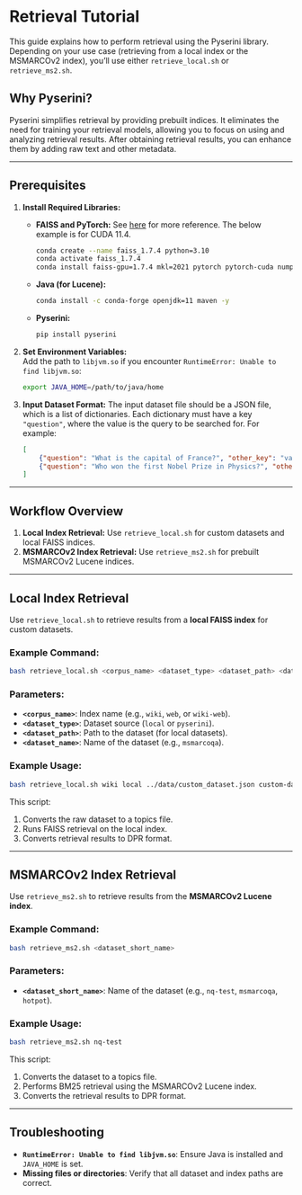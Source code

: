 # Retrieval Tutorial

This guide explains how to perform retrieval using the Pyserini library. Depending on your use case (retrieving from a local index or the MSMARCOv2 index), you’ll use either `retrieve_local.sh` or `retrieve_ms2.sh`.

## Why Pyserini?
Pyserini simplifies retrieval by providing prebuilt indices. It eliminates the need for training your retrieval models, allowing you to focus on using and analyzing retrieval results. After obtaining retrieval results, you can enhance them by adding raw text and other metadata.

---

## Prerequisites

1. **Install Required Libraries:**
   - **FAISS and PyTorch:**
    See [here]("https://github.com/facebookresearch/faiss/blob/main/INSTALL.md") for more reference. The below example is for CUDA 11.4.
     ```bash
     conda create --name faiss_1.7.4 python=3.10
     conda activate faiss_1.7.4
     conda install faiss-gpu=1.7.4 mkl=2021 pytorch pytorch-cuda numpy -c pytorch -c nvidia
     ```
   - **Java (for Lucene):**
     ```bash
     conda install -c conda-forge openjdk=11 maven -y
     ```
   - **Pyserini:**
     ```bash
     pip install pyserini
     ```

2. **Set Environment Variables:**  
   Add the path to `libjvm.so` if you encounter `RuntimeError: Unable to find libjvm.so`:
   ```bash
   export JAVA_HOME=/path/to/java/home
   ```

3. **Input Dataset Format:**
   The input dataset file should be a JSON file, which is a list of dictionaries. Each dictionary must have a key `"question"`, where the value is the query to be searched for. For example:
   ```json
   [
       {"question": "What is the capital of France?", "other_key": "value"},
       {"question": "Who won the first Nobel Prize in Physics?", "other_key": "value"}
   ]
   ```
---

## Workflow Overview
1. **Local Index Retrieval:** Use `retrieve_local.sh` for custom datasets and local FAISS indices.
2. **MSMARCOv2 Index Retrieval:** Use `retrieve_ms2.sh` for prebuilt MSMARCOv2 Lucene indices.

---

## Local Index Retrieval

Use `retrieve_local.sh` to retrieve results from a **local FAISS index** for custom datasets.

### Example Command:
```bash
bash retrieve_local.sh <corpus_name> <dataset_type> <dataset_path> <dataset_name>
```

### Parameters:
- **`<corpus_name>`**: Index name (e.g., `wiki`, `web`, or `wiki-web`).
- **`<dataset_type>`**: Dataset source (`local` or `pyserini`).
- **`<dataset_path>`**: Path to the dataset (for local datasets).
- **`<dataset_name>`**: Name of the dataset (e.g., `msmarcoqa`).

### Example Usage:
```bash
bash retrieve_local.sh wiki local ../data/custom_dataset.json custom-dataset
```

This script:
1. Converts the raw dataset to a topics file.
2. Runs FAISS retrieval on the local index.
3. Converts retrieval results to DPR format.

---

## MSMARCOv2 Index Retrieval

Use `retrieve_ms2.sh` to retrieve results from the **MSMARCOv2 Lucene index**.

### Example Command:
```bash
bash retrieve_ms2.sh <dataset_short_name>
```

### Parameters:
- **`<dataset_short_name>`**: Name of the dataset (e.g., `nq-test`, `msmarcoqa`, `hotpot`).

### Example Usage:
```bash
bash retrieve_ms2.sh nq-test
```

This script:
1. Converts the dataset to a topics file.
2. Performs BM25 retrieval using the MSMARCOv2 Lucene index.
3. Converts the retrieval results to DPR format.

---

## Troubleshooting

- **`RuntimeError: Unable to find libjvm.so`**:
  Ensure Java is installed and `JAVA_HOME` is set.
- **Missing files or directories**: Verify that all dataset and index paths are correct.
